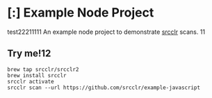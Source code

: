 # [:] Example Node Project
test22211111
An example node project to demonstrate [srcclr](https://www.srcclr.com) scans.
11
## Try me!12

```
brew tap srcclr/srcclr2
brew install srcclr
srcclr activate
srcclr scan --url https://github.com/srcclr/example-javascript
```
